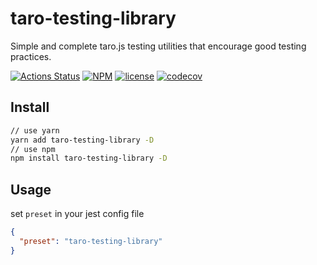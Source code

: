 # taro-testing-library
Simple and complete taro.js testing utilities that encourage good testing practices.

[![Actions Status](https://github.com/ThoughtWorksChina/taro-testing-library/workflows/Node%20CI/badge.svg)](https://github.com/ThoughtWorksChina/taro-testing-library/actions)
[![NPM](https://img.shields.io/npm/v/taro-testing-library.svg)](https://www.npmjs.com/package/taro-testing-library)
[![license](https://badgen.net/badge/license/MIT/blue)](https://github.com/ThoughtWorksChina/taro-testing-library/blob/master/LICENSE)
[![codecov](https://codecov.io/gh/ThoughtWorksChina/taro-testing-library/branch/master/graph/badge.svg)](https://codecov.io/gh/ThoughtWorksChina/taro-testing-library)


## Install
```bash
// use yarn
yarn add taro-testing-library -D
// use npm
npm install taro-testing-library -D
```


## Usage
set `preset` in your jest config file
```json
{
  "preset": "taro-testing-library"
}
```